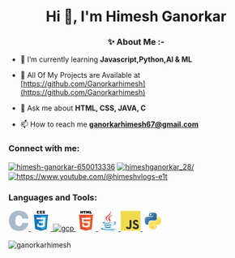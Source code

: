 <h1 align="center">Hi 👋, I'm Himesh Ganorkar</h1>
<h3 align="center">✨ About Me :-</h3>

- 🌱 I’m currently learning **Javascript,Python,AI & ML**

- 📝 All Of My Projects are Available at [https://github.com/Ganorkarhimesh](https://github.com/Ganorkarhimesh)

- 💬 Ask me about **HTML, CSS, JAVA, C**

- 📫 How to reach me **ganorkarhimesh67@gmail.com**

<h3 align="left">Connect with me:</h3>
<p align="left">
<a href="https://linkedin.com/in/himesh-ganorkar-650013336" target="blank"><img align="center" src="https://raw.githubusercontent.com/rahuldkjain/github-profile-readme-generator/master/src/images/icons/Social/linked-in-alt.svg" alt="himesh-ganorkar-650013336" height="30" width="40" /></a>
<a href="https://instagram.com/himeshganorkar_28/" target="blank"><img align="center" src="https://raw.githubusercontent.com/rahuldkjain/github-profile-readme-generator/master/src/images/icons/Social/instagram.svg" alt="himeshganorkar_28/" height="30" width="40" /></a>
<a href="https://www.youtube.com/@himeshvlogs-e1t" target="blank"><img align="center" src="https://raw.githubusercontent.com/rahuldkjain/github-profile-readme-generator/master/src/images/icons/Social/youtube.svg" alt="https://www.youtube.com/@himeshvlogs-e1t" height="30" width="40" /></a>
</p>

<h3 align="left">Languages and Tools:</h3>
<p align="left"> <a href="https://www.cprogramming.com/" target="_blank" rel="noreferrer"> <img src="https://raw.githubusercontent.com/devicons/devicon/master/icons/c/c-original.svg" alt="c" width="40" height="40"/> </a> <a href="https://www.w3schools.com/css/" target="_blank" rel="noreferrer"> <img src="https://raw.githubusercontent.com/devicons/devicon/master/icons/css3/css3-original-wordmark.svg" alt="css3" width="40" height="40"/> </a> <a href="https://cloud.google.com" target="_blank" rel="noreferrer"> <img src="https://www.vectorlogo.zone/logos/google_cloud/google_cloud-icon.svg" alt="gcp" width="40" height="40"/> </a> <a href="https://www.w3.org/html/" target="_blank" rel="noreferrer"> <img src="https://raw.githubusercontent.com/devicons/devicon/master/icons/html5/html5-original-wordmark.svg" alt="html5" width="40" height="40"/> </a> <a href="https://www.java.com" target="_blank" rel="noreferrer"> <img src="https://raw.githubusercontent.com/devicons/devicon/master/icons/java/java-original.svg" alt="java" width="40" height="40"/> </a> <a href="https://developer.mozilla.org/en-US/docs/Web/JavaScript" target="_blank" rel="noreferrer"> <img src="https://raw.githubusercontent.com/devicons/devicon/master/icons/javascript/javascript-original.svg" alt="javascript" width="40" height="40"/> </a> <a href="https://www.python.org" target="_blank" rel="noreferrer"> <img src="https://raw.githubusercontent.com/devicons/devicon/master/icons/python/python-original.svg" alt="python" width="40" height="40"/> </a> </p><p><img align="center" src="https://github-readme-stats.vercel.app/api/top-langs?username=ganorkarhimesh&show_icons=true&locale=en&layout=compact" alt="ganorkarhimesh" /></p>
